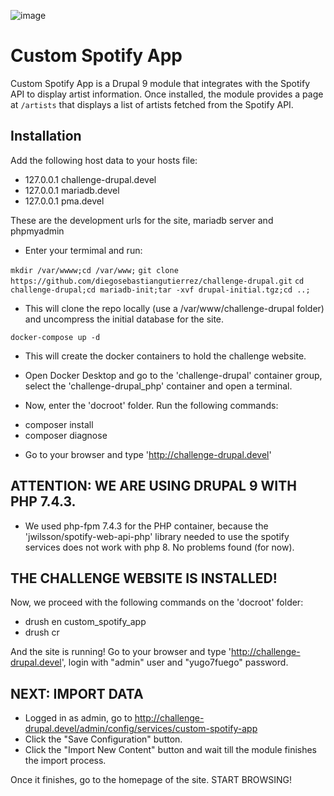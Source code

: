 ![image](https://user-images.githubusercontent.com/108840415/224860496-7ce6c1ab-9b03-4553-8a5d-8da8cecc0191.png)


# Custom Spotify App
Custom Spotify App is a Drupal 9 module that integrates with the Spotify API to display artist information. Once installed, the module provides a page at `/artists` that displays a list of artists fetched from the Spotify API.


## Installation

 Add the following host data to your hosts file:

* 127.0.0.1 challenge-drupal.devel
* 127.0.0.1 mariadb.devel
* 127.0.0.1 pma.devel

These are the development urls for the site, mariadb server and phpmyadmin

- Enter your termimal and run:

`mkdir /var/wwww;cd /var/www;`
`git clone https://github.com/diegosebastiangutierrez/challenge-drupal.git`
`cd challenge-drupal;cd mariadb-init;tar -xvf drupal-initial.tgz;cd ..;`

- This will clone the repo locally (use a /var/www/challenge-drupal folder) and uncompress the initial database for the site.

`docker-compose up -d`

- This will create the docker containers to hold the challenge website.

- Open Docker Desktop and go to the 'challenge-drupal' container group, select the 'challenge-drupal_php' container and open a terminal.
- Now, enter the 'docroot' folder. Run the following commands:

* composer install
* composer diagnose

- Go to your browser and type 'http://challenge-drupal.devel'

## ATTENTION: WE ARE USING DRUPAL 9 WITH PHP 7.4.3.

- We used php-fpm 7.4.3 for the PHP container, because the 'jwilsson/spotify-web-api-php' library needed to use the spotify services does not work with php 8. No problems found (for now).

## THE CHALLENGE WEBSITE IS INSTALLED!

Now, we proceed with the following commands on the 'docroot' folder:

* drush en custom_spotify_app
* drush cr

And the site is running! Go to your browser and type 'http://challenge-drupal.devel', login with "admin" user and "yugo7fuego" password.

## NEXT: IMPORT DATA

- Logged in as admin, go to http://challenge-drupal.devel/admin/config/services/custom-spotify-app
- Click the "Save Configuration" button.
- Click the "Import New Content" button and wait till the module finishes the import process.

Once it finishes, go to the homepage of the site. START BROWSING!
